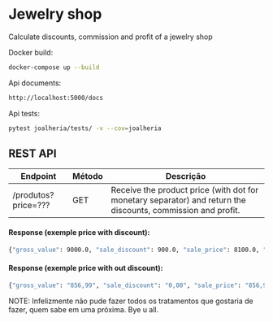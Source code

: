 # Jewelry shop
Calculate discounts, commission and profit of a jewelry shop

Docker build:
```sh
docker-compose up --build
```

Api documents:
```sh
http://localhost:5000/docs
```

Api tests:
```sh
pytest joalheria/tests/ -v --cov=joalheria
```

## REST API
| Endpoint | Método| Descrição |
|----------|--------|------------|
| /produtos?price=??? | GET  | Receive the product price (with dot for monetary separator) and return the discounts, commission and profit.|


#### Response (exemple price with discount):
```sh
{"gross_value": 9000.0, "sale_discount": 900.0, "sale_price": 8100.0, "commission": 405.0, "profit": 2308.5}
```

#### Response (exemple price with out discount):
```sh
{"gross_value": "856,99", "sale_discount": "0,00", "sale_price": "856,99", "commission": "42,85","profit": "325,66"}
```

NOTE:
Infelizmente não pude fazer todos os tratamentos que gostaria de fazer, quem sabe em uma próxima. Bye u all.
